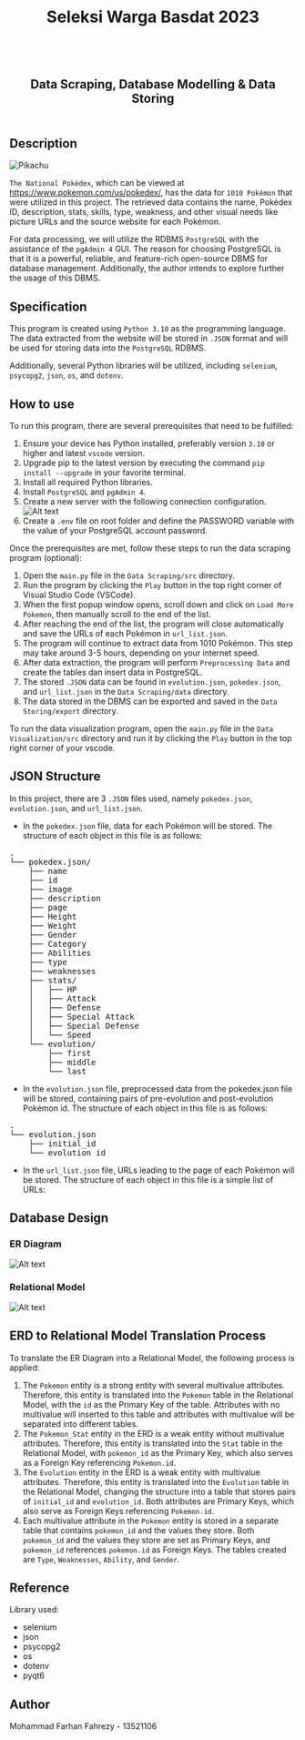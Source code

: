 <h1 align="center">
  <br>
  Seleksi Warga Basdat 2023
  <br>
  <br>
</h1>

<h2 align="center">
  <br>
  Data Scraping, Database Modelling & Data Storing
  <br>
  <br>
</h2>

## Description

![Pikachu](https://assets.pokemon.com/assets/cms2/img/pokedex/full/025.png)

`The National Pokédex`, which can be viewed at https://www.pokemon.com/us/pokedex/, has the data for `1010 Pokémon` that were utilized in this project. The retrieved data contains the name, Pokédex ID, description, stats, skills, type, weakness, and other visual needs like picture URLs and the source website for each Pokémon.

For data processing, we will utilize the RDBMS `PostgreSQL` with the assistance of the `pgAdmin 4` GUI. The reason for choosing PostgreSQL is that it is a powerful, reliable, and feature-rich open-source DBMS for database management. Additionally, the author intends to explore further the usage of this DBMS.

## Specification

This program is created using `Python 3.10` as the programming language. The data extracted from the website will be stored in `.JSON` format and will be used for storing data into the `PostgreSQL` RDBMS.

Additionally, several Python libraries will be utilized, including `selenium`, `psycopg2`, `json`, `os`, and `dotenv`.

## How to use

To run this program, there are several prerequisites that need to be fulfilled:

1. Ensure your device has Python installed, preferably version `3.10` or higher and latest `vscode` version.
2. Upgrade pip to the latest version by executing the command `pip install --upgrade` in your favorite terminal.
3. Install all required Python libraries.
4. Install `PostgreSQL` and `pgAdmin 4`.
5. Create a new server with the following connection configuration.
   ![Alt text](<postgre configuration.png>)
6. Create a `.env` file on root folder and define the PASSWORD variable with the value of your PostgreSQL account password.

Once the prerequisites are met, follow these steps to run the data scraping program (optional):

1. Open the `main.py` file in the `Data Scraping/src` directory.
2. Run the program by clicking the `Play` button in the top right corner of Visual Studio Code (VSCode).
3. When the first popup window opens, scroll down and click on `Load More Pokemon`, then manually scroll to the end of the list.
4. After reaching the end of the list, the program will close automatically and save the URLs of each Pokémon in `url_list.json`.
5. The program will continue to extract data from 1010 Pokémon. This step may take around 3-5 hours, depending on your internet speed.
6. After data extraction, the program will perform `Preprocessing Data` and create the tables dan insert data in PostgreSQL.
7. The stored `.JSON` data can be found in `evolution.json`, `pokedex.json`, and `url_list.json` in the `Data Scraping/data` directory.
8. The data stored in the DBMS can be exported and saved in the `Data Storing/export` directory.

To run the data visualization program, open the `main.py` file in the `Data Visualization/src` directory and run it by clicking the `Play` button in the top right corner of your vscode.

## JSON Structure

In this project, there are 3 `.JSON` files used, namely `pokedex.json`, `evolution.json`, and `url_list.json`.

- In the `pokedex.json` file, data for each Pokémon will be stored. The structure of each object in this file is as follows:
<pre>
.
└── pokedex.json/
    ├── name
    ├── id
    ├── image
    ├── description
    ├── page
    ├── Height
    ├── Weight
    ├── Gender
    ├── Category
    ├── Abilities
    ├── type
    ├── weaknesses
    ├── stats/
    │   ├── HP
    │   ├── Attack
    │   ├── Defense
    │   ├── Special Attack
    │   ├── Special Defense
    │   └── Speed
    └── evolution/
        ├── first
        ├── middle
        └── last
</pre>

- In the `evolution.json` file, preprocessed data from the pokedex.json file will be stored, containing pairs of pre-evolution and post-evolution Pokémon id. The structure of each object in this file is as follows:
<pre>
.
└── evolution.json
    ├── initial_id
    └── evolution_id
</pre>

- In the `url_list.json` file, URLs leading to the page of each Pokémon will be stored. The structure of each object in this file is a simple list of URLs:

## Database Design

### ER Diagram

![Alt text](<ER Diagram.jpg>)

### Relational Model

![Alt text](<Relational Model.jpg>)

## ERD to Relational Model Translation Process

To translate the ER Diagram into a Relational Model, the following process is applied:

1. The `Pokemon` entity is a strong entity with several multivalue attributes. Therefore, this entity is translated into the `Pokemon` table in the Relational Model, with the `id` as the Primary Key of the table. Attributes with no multivalue will inserted to this table and attributes with multivalue will be separated into different tables.
2. The `Pokemon_Stat` entity in the ERD is a weak entity without multivalue attributes. Therefore, this entity is translated into the `Stat` table in the Relational Model, with `pokemon_id` as the Primary Key, which also serves as a Foreign Key referencing `Pokemon.id`.
3. The `Evolution` entity in the ERD is a weak entity with multivalue attributes. Therefore, this entity is translated into the `Evolution` table in the Relational Model, changing the structure into a table that stores pairs of `initial_id` and `evolution_id`. Both attributes are Primary Keys, which also serve as Foreign Keys referencing `Pokemon.id`.
4. Each multivalue attribute in the `Pokemon` entity is stored in a separate table that contains `pokemon_id` and the values they store. Both `pokemon_id` and the values they store are set as Primary Keys, and `pokemon_id` references `pokemon.id` as Foreign Keys. The tables created are `Type`, `Weaknesses`, `Ability`, and `Gender`.

## Reference

Library used:

- selenium
- json
- psycopg2
- os
- dotenv
- pyqt6

## Author

Mohammad Farhan Fahrezy - 13521106
